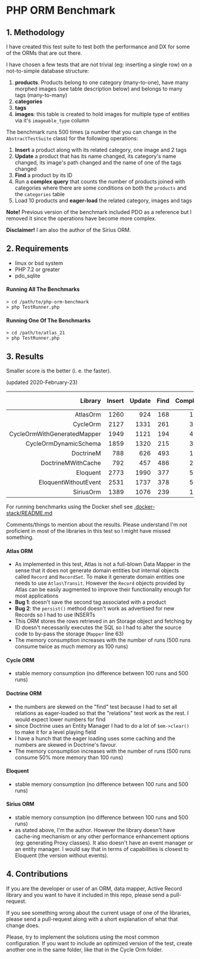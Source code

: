 # PHP ORM Benchmark

## 1. Methodology

I have created this test suite to test both the performance and DX for some of the ORMs that are out there. 

I have chosen a few tests that are not trivial (eg: inserting a single row) on a not-to-simple database structure:

1. **products**. Products belong to one category (many-to-one), have many morphed images (see table description below) and belongs to many tags (many-to-many)
2. **categories**
3. **tags**
5. **images**: this table is created to hold images for multiple type of entities via it's `imageable_type` column

The benchmark runs 500 times (a number that you can change in the `AbstractTestSuite` class) for the following operations:

1. **Insert** a product along with its related category, one image and 2 tags
2. **Update** a product that has its name changed, its category's name changed, its image's path changed and the name of one of the tags changed
3. **Find** a product by its ID
4. Run a **complex query** that counts the number of products joined with categories where there are some conditions on both the `products` and the `categories` table
5. Load 10 products and **eager-load** the related category, images and tags

**Note!** Previous version of the benchmark included PDO as a reference but I removed it since the operations have become more complex.

**Disclaimer!** I am also the author of the Sirius ORM.

## 2. Requirements

* linux or bsd system
* PHP 7.2 or greater
* pdo_sqlite

#### Running All The Benchmarks

    > cd /path/to/php-orm-benchmark
    > php TestRunner.php

#### Running One Of The Benchmarks

    > cd /path/to/atlas_21
    > php TestRunner.php

## 3. Results

Smaller score is the better (i. e. the faster).

(updated 2020-February-23)

| Library                          | Insert | Update | Find   | Complex| EagerL. | memory usage|  time  |
| --------------------------------:| ------:| ------:| ------:| ------:| -------:| -----------:| ------:|
|                         AtlasOrm |   1260 |    924 |    168 |    165 |    6313 |   7,922,240 |   9.17 |
|                         CycleOrm |   2127 |   1331 |    261 |    329 |    5972 |  10,000,008 |  10.51 |
|      CycleOrmWithGeneratedMapper |   1949 |   1121 |    194 |    454 |    5031 |  12,093,976 |   9.46 |
|            CycleOrmDynamicSchema |   1859 |   1320 |    215 |    341 |    4966 |   9,966,552 |   8.80 |
|                        DoctrineM |    788 |    626 |    493 |    197 |    6306 |  12,582,912 |   9.19 |
|               DoctrineMWithCache |    792 |    457 |    486 |    201 |    5867 |  12,582,912 |   7.98 |
|                         Eloquent |   2773 |   1990 |    377 |    562 |    7543 |   4,194,304 |  13.56 |
|             EloquentWithoutEvent |   2531 |   1737 |    378 |    544 |    7079 |   4,194,304 |  12.36 |
|                        SiriusOrm |   1389 |   1076 |    239 |    180 |    4492 |   3,726,032 |   7.57 |




For running benchmarks using the Docker shell see [.docker-stack/README.md](./.docker-stack/README.md)

Comments/things to mention about the results. Please understand I'm not proficient in most of the libraries in this test so I might have missed something.

#### Atlas ORM
- As implemented in this test, Atlas is not a full-blown Data Mapper in the sense that it does not generate domain entities but internal objects called `Record` and `RecordSet`. 
  To make it generate domain entities one needs to use `Atlas\Transit`. However the `Record` objects provided by Atlas can be easily augmented to improve their functionality enough for most applications
- **Bug 1**: doesn't save the second tag associated with a product
- **Bug 2**: the `persist()` method doesn't work as advertised for new Records so I had to use INSERTs
- This ORM stores the rows retrieved in an Storage object and fetching by ID doesn't necessarily executes the SQL so I had to alter the source code to by-pass the storage (`Mapper` line 63)
- The memory consumption increases with the number of runs (500 runs consume twice as much memory as 100 runs)

#### Cycle ORM
- stable memory consumption (no difference between 100 runs and 500 runs)

#### Doctrine ORM
- the numbers are skewed on the "find" test because I had to set all relations as eager-loaded so that the "relations" test work as the rest. I would expect lower numbers for find
- since Doctrine uses an Entity Manager I had to do a lot of `$em->clear()` to make it for a level playing field
- I have a hunch that the eager loading uses some caching and the numbers are skewed in Doctrine's favour.
- The memory consumption increases with the number of runs (500 runs consume 50% more memory than 100 runs)

#### Eloquent
- stable memory consumption (no difference between 100 runs and 500 runs)

#### Sirius ORM
- stable memory consumption (no difference between 100 runs and 500 runs)
- as stated above, I'm the author. However the library doesn't have cache-ing mechanism or any other performance enhancement options (eg: generating Proxy classes). It also doesn't have an event manager or an entity manager. I would say that in
 terms of capabilities is closest to Eloquent (the version without events).

## 4. Contributions

If you are the developer or user of an ORM, data mapper, Active Record library and you want to have it included in this repo, please send a pull-request.

If you see something wrong about the current usage of one of the libraries, please send a pull-request along with a short explanation of what that change does.

Please, try to implement the solutions using the most common configuration. If you want to include an optimized version of the test, create another one in the same folder, like that in the Cycle Orm folder.
